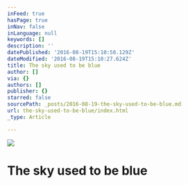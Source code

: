 ```yaml
---
inFeed: true
hasPage: true
inNav: false
inLanguage: null
keywords: []
description: ''
datePublished: '2016-08-19T15:10:50.129Z'
dateModified: '2016-08-19T15:10:27.624Z'
title: The sky used to be blue
author: []
via: {}
authors: []
publisher: {}
starred: false
sourcePath: _posts/2016-08-19-the-sky-used-to-be-blue.md
url: the-sky-used-to-be-blue/index.html
_type: Article

---
```

![](https://the-grid-user-content.s3-us-west-2.amazonaws.com/d5c553bb-75ae-44d2-9d6e-860613e8f033.jpg)

# The sky used to be blue